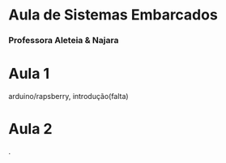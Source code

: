 # Aula de Sistemas Embarcados #
### Professora Aleteia &amp; Najara ###
# Aula 1
 arduino/rapsberry, introdução(falta)
# Aula 2
.
 
